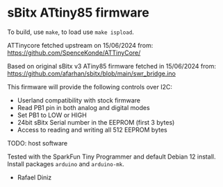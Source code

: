 # sBitx ATtiny85 firmware

To build, use `make`, to load use `make ispload`.

ATTinycore fetched upstream on 15/06/2024 from: https://github.com/SpenceKonde/ATTinyCore/

Based on original sBitx v3 ATiny85 firmware fetched in 15/06/2024 from: https://github.com/afarhan/sbitx/blob/main/swr_bridge.ino

This firmware will provide the following controls over I2C:
- Userland compatibility with stock firmware
- Read PB1 pin in both analog and digital modes
- Set PB1 to LOW or HIGH
- 24bit sBitx Serial number in the EEPROM (first 3 bytes)
- Access to reading and writing all 512 EEPROM bytes

TODO: host software

Tested with the SparkFun Tiny Programmer and default Debian 12 install. Install packages `arduino` and `arduino-mk`.

- Rafael Diniz
